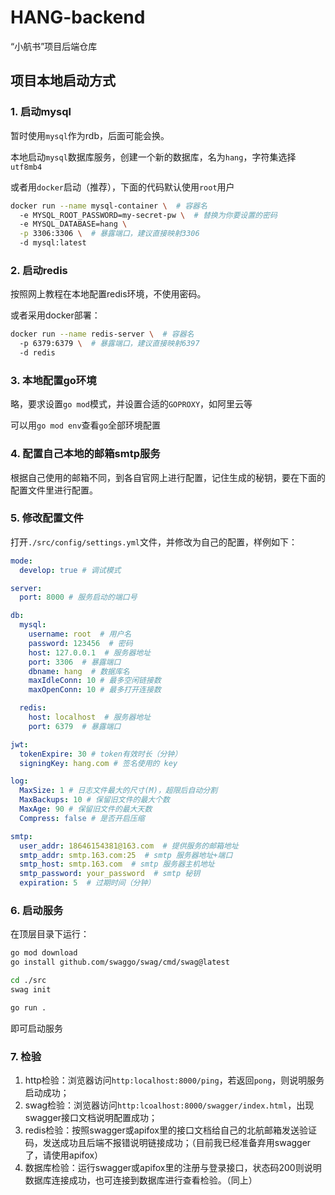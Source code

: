 # HANG-backend
“小航书”项目后端仓库

## 项目本地启动方式

### 1. 启动mysql

暂时使用`mysql`作为rdb，后面可能会换。

本地启动`mysql`数据库服务，创建一个新的数据库，名为`hang`，字符集选择`utf8mb4`

或者用`docker`启动（推荐），下面的代码默认使用`root`用户

~~~bash
docker run --name mysql-container \  # 容器名
  -e MYSQL_ROOT_PASSWORD=my-secret-pw \  # 替换为你要设置的密码
  -e MYSQL_DATABASE=hang \
  -p 3306:3306 \  # 暴露端口，建议直接映射3306
  -d mysql:latest

~~~

### 2. 启动redis

按照网上教程在本地配置redis环境，不使用密码。

或者采用docker部署：

~~~bash
docker run --name redis-server \  # 容器名
  -p 6379:6379 \  # 暴露端口，建议直接映射6397
  -d redis
~~~

### 3. 本地配置go环境

略，要求设置`go mod`模式，并设置合适的`GOPROXY`，如阿里云等

可以用`go mod env`查看`go`全部环境配置

### 4. 配置自己本地的邮箱smtp服务

根据自己使用的邮箱不同，到各自官网上进行配置，记住生成的秘钥，要在下面的配置文件里进行配置。

### 5. 修改配置文件

打开`./src/config/settings.yml`文件，并修改为自己的配置，样例如下：

~~~yaml
mode:
  develop: true # 调试模式

server:
  port: 8000 # 服务启动的端口号

db:
  mysql:
    username: root  # 用户名
    password: 123456  # 密码
    host: 127.0.0.1  # 服务器地址
    port: 3306  # 暴露端口
    dbname: hang  # 数据库名
    maxIdleConn: 10 # 最多空闲链接数
    maxOpenConn: 10 # 最多打开连接数

  redis:
    host: localhost  # 服务器地址
    port: 6379  # 暴露端口

jwt:
  tokenExpire: 30 # token有效时长（分钟）
  signingKey: hang.com # 签名使用的 key

log:
  MaxSize: 1 # 日志文件最大的尺寸(M)，超限后自动分割
  MaxBackups: 10 # 保留旧文件的最大个数
  MaxAge: 90 # 保留旧文件的最大天数
  Compress: false # 是否开启压缩

smtp:
  user_addr: 18646154381@163.com  # 提供服务的邮箱地址
  smtp_addr: smtp.163.com:25  # smtp 服务器地址+端口
  smtp_host: smtp.163.com  # smtp 服务器主机地址
  smtp_password: your_password  # smtp 秘钥
  expiration: 5  # 过期时间（分钟）
~~~

### 6. 启动服务

在顶层目录下运行：

~~~bash
go mod download
go install github.com/swaggo/swag/cmd/swag@latest

cd ./src
swag init

go run .
~~~

即可启动服务

### 7. 检验

1. http检验：浏览器访问`http:localhost:8000/ping`，若返回`pong`，则说明服务启动成功；
2. swag检验：浏览器访问`http:lcoalhost:8000/swagger/index.html`，出现swagger接口文档说明配置成功；
3. redis检验：按照swagger或apifox里的接口文档给自己的北航邮箱发送验证码，发送成功且后端不报错说明链接成功；（目前我已经准备弃用swagger了，请使用apifox）
4. 数据库检验：运行swagger或apifox里的注册与登录接口，状态码200则说明数据库连接成功，也可连接到数据库进行查看检验。（同上）

